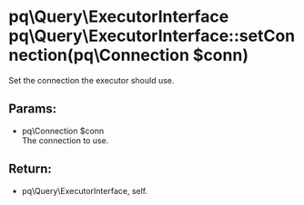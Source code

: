 # pq\Query\ExecutorInterface pq\Query\ExecutorInterface::setConnection(pq\Connection $conn)

Set the connection the executor should use.

## Params:

* pq\Connection $conn  
  The connection to use.

## Return:

* pq\Query\ExecutorInterface, self.

